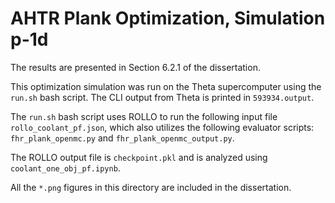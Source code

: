 # AHTR Plank Optimization, Simulation p-1d

The results are presented in Section 6.2.1 of the dissertation. 

This optimization simulation was run on the Theta supercomputer using the `run.sh` bash script. 
The CLI output from Theta is printed in `593934.output`. 

The `run.sh` bash script uses ROLLO to run the following input file `rollo_coolant_pf.json`, which also utilizes the following evaluator scripts:  `fhr_plank_openmc.py` and `fhr_plank_openmc_output.py`.

The ROLLO output file is `checkpoint.pkl` and is analyzed using `coolant_one_obj_pf.ipynb`. 

All the `*.png` figures in this directory are included in the dissertation.  
